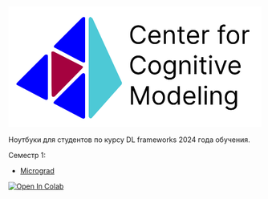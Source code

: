 ![](images/logo.png)

Ноутбуки для студентов по курсу DL frameworks 2024 года обучения.

Семестр 1:
- [Micrograd](https://github.com/linukc/master_dlcourse/tree/2024/MIPT_DL_frameworks_2024_Class_1_part_1.ipynb)
<a target="_blank" href="https://colab.research.google.com/github/linukc/master_dlcourse/tree/2024/MIPT_DL_frameworks_2024_Class_1_part_1.ipynb">
  <img src="https://colab.research.google.com/assets/colab-badge.svg" alt="Open In Colab"/>
</a>
